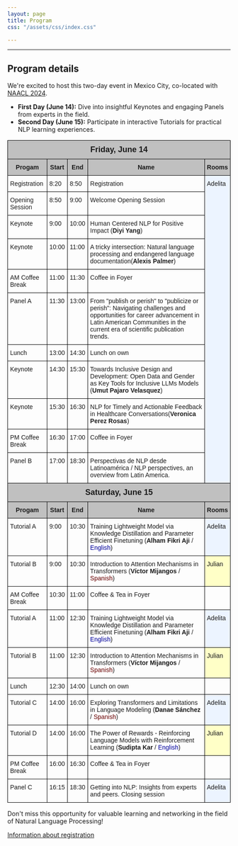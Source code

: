 ```yaml
---
layout: page
title: Program
css: "/assets/css/index.css"

---
```


<!-- <div class="list-filters">
  <a href="/escuelaverano2024/" class="list-filter">Home</a>
  <a href="/escuelaverano2024/speakers/" class="list-filter filter-selected">Speakers</a>
  <a href="/escuelaverano2024/program/" class="list-filter">Program</a>
  <a href="/escuelaverano2024/about/" class="list-filter">About</a>
</div> --> 
<!-- Commented above because it repeats the same function as the website navigation bar -->

---
## Program details

We're excited to host this two-day event in Mexico City, co-located with [NAACL 2024](https://2024.naacl.org/). 

- **First Day (June 14):** Dive into insightful Keynotes and engaging Panels from experts in the field.
- **Second Day (June 15):** Participate in interactive Tutorials for practical NLP learning experiences.

<style type="text/css">
.tg  {border-collapse:collapse;border-spacing:0;}
.tg td{border-color:black;border-style:solid;border-width:1px;font-family:Arial, sans-serif;font-size:14px;
  overflow:hidden;padding:10px 5px;word-break:normal;}
.tg th{border-color:black;border-style:solid;border-width:1px;font-family:Arial, sans-serif;font-size:14px;
  font-weight:normal;overflow:hidden;padding:10px 5px;word-break:normal;}
.tg .tg-kvmi{background-color:#c0c0c0;font-size:large;font-weight:bold;text-align:center;vertical-align:top}
.tg .tg-u1yq{background-color:#c0c0c0;font-weight:bold;text-align:center;vertical-align:top}
.tg .tg-0lax{text-align:left;vertical-align:top}
.tg .tg-0qe0{background-color:#ecf4ff;text-align:left;vertical-align:top}
.tg .tg-m9r4{background-color:#ffffc7;text-align:left;vertical-align:top}
</style>
<table class="tg">
<thead>
  <tr>
    <th class="tg-kvmi" colspan="5">Friday, June 14</th>
  </tr>
</thead>
<tbody>
  <tr>
    <td class="tg-u1yq">Progam</td>
    <td class="tg-u1yq">Start</td>
    <td class="tg-u1yq">End</td>
    <td class="tg-u1yq">Name</td>
    <td class="tg-u1yq">Rooms</td>
  </tr>
  <tr>
    <td class="tg-0lax">Registration</td>
    <td class="tg-0lax">8:20</td>
    <td class="tg-0lax">8:50</td>
    <td class="tg-0lax">Registration</td>
    <td class="tg-0qe0" rowspan="11">Adelita</td>
  </tr>
  <tr>
    <td class="tg-0lax"><span style="color:#1F1F1F">Opening Session</span></td>
    <td class="tg-0lax">8:50</td>
    <td class="tg-0lax">9:00</td>
    <td class="tg-0lax">Welcome Opening Session</td>
  </tr>
  <tr>
    <td class="tg-0lax">Keynote</td>
    <td class="tg-0lax">9:00</td>
    <td class="tg-0lax">10:00</td>
    <td class="tg-0lax"><span style="color:#1F1F1F">Human Centered NLP for Positive Impact (</span><span style="font-weight:bold;color:#1F1F1F">Diyi Yang</span><span style="color:#1F1F1F">)</span></td>
  </tr>
  <tr>
    <td class="tg-0lax">Keynote</td>
    <td class="tg-0lax">10:00</td>
    <td class="tg-0lax">11:00</td>
    <td class="tg-0lax">A tricky intersection: Natural language processing and endangered language documentation(<span style="font-weight:bold">Alexis Palmer</span>)</td>
  </tr>
  <tr>
    <td class="tg-0lax">AM Coffee Break</td>
    <td class="tg-0lax">11:00</td>
    <td class="tg-0lax">11:30</td>
    <td class="tg-0lax">Coffee in Foyer</td>
  </tr>
  <tr>
    <td class="tg-0lax">Panel A</td>
    <td class="tg-0lax">11:30</td>
    <td class="tg-0lax">13:00</td>
    <td class="tg-0lax">From "publish or perish" to "publicize or perish": Navigating challenges and opportunities for career advancement in Latin American Communities in the current era of scientific publication trends. </td>
  </tr>
  <tr>
    <td class="tg-0lax">Lunch</td>
    <td class="tg-0lax">13:00</td>
    <td class="tg-0lax">14:30</td>
    <td class="tg-0lax">Lunch on own</td>
  </tr>
  <tr>
    <td class="tg-0lax">Keynote</td>
    <td class="tg-0lax">14:30</td>
    <td class="tg-0lax">15:30</td>
    <td class="tg-0lax">Towards Inclusive Design and Development: Open Data and Gender as Key Tools for Inclusive LLMs Models (<span style="font-weight:bold">Umut Pajaro Velasquez</span>)</td>
  </tr>
  <tr>
    <td class="tg-0lax">Keynote</td>
    <td class="tg-0lax">15:30</td>
    <td class="tg-0lax">16:30</td>
    <td class="tg-0lax">NLP for Timely and Actionable Feedback in Healthcare Conversations(<span style="font-weight:bold;color:#1F1F1F">Veronica Perez Rosas</span>)</td>
  </tr>
  <tr>
    <td class="tg-0lax">PM Coffee Break</td>
    <td class="tg-0lax">16:30</td>
    <td class="tg-0lax">17:00</td>
    <td class="tg-0lax">Coffee in Foyer</td>
  </tr>
  <tr>
    <td class="tg-0lax">Panel B</td>
    <td class="tg-0lax">17:00</td>
    <td class="tg-0lax">18:30</td>
    <td class="tg-0lax">Perspectivas de NLP desde Latinoamérica / NLP perspectives, an overview from Latin America. </td>
  </tr>
  <tr>
    <td class="tg-kvmi" colspan="5">Saturday, June 15</td>
  </tr>
  <tr>
    <td class="tg-u1yq">Progam</td>
    <td class="tg-u1yq">Start</td>
    <td class="tg-u1yq">End</td>
    <td class="tg-u1yq">Name</td>
    <td class="tg-u1yq">Rooms</td>
  </tr>
  <tr>
    <td class="tg-0lax">Tutorial A</td>
    <td class="tg-0lax">9:00</td>
    <td class="tg-0lax">10:30</td>
    <td class="tg-0lax">Training Lightweight Model via Knowledge Distillation and Parameter Efficient Finetuning (<span style="font-weight:bold">Alham Fikri Aji </span>/ <span style="color:#00009B">English</span>)</td>
    <td class="tg-0qe0">Adelita</td>
  </tr>
  <tr>
    <td class="tg-0lax">Tutorial B</td>
    <td class="tg-0lax">9:00</td>
    <td class="tg-0lax">10:30</td>
    <td class="tg-0lax">Introduction to Attention Mechanisms in Transformers (<span style="font-weight:bold">Víctor Mijangos</span> / <span style="color:#680100">Spanish</span>)</td>
    <td class="tg-m9r4">Julian</td>
  </tr>
  <tr>
    <td class="tg-0lax">AM Coffee Break</td>
    <td class="tg-0lax">10:30</td>
    <td class="tg-0lax">11:00</td>
    <td class="tg-0lax">Coffee &amp; Tea in Foyer</td>
    <td class="tg-0lax"></td>
  </tr>
  <tr>
    <td class="tg-0lax">Tutorial A</td>
    <td class="tg-0lax">11:00</td>
    <td class="tg-0lax">12:30</td>
    <td class="tg-0lax">Training Lightweight Model via Knowledge Distillation and Parameter Efficient Finetuning (<span style="font-weight:bold">Alham Fikri Aji</span> / <span style="color:#00009B">English</span>)</td>
    <td class="tg-0qe0">Adelita</td>
  </tr>
  <tr>
    <td class="tg-0lax">Tutorial B</td>
    <td class="tg-0lax">11:00</td>
    <td class="tg-0lax">12:30</td>
    <td class="tg-0lax">Introduction to Attention Mechanisms in Transformers (<span style="font-weight:bold">Víctor Mijangos</span> / <span style="color:#680100">Spanish</span>)</td>
    <td class="tg-m9r4">Julian</td>
  </tr>
  <tr>
    <td class="tg-0lax">Lunch</td>
    <td class="tg-0lax">12:30</td>
    <td class="tg-0lax">14:00</td>
    <td class="tg-0lax">Lunch on own</td>
    <td class="tg-0lax"></td>
  </tr>
  <tr>
    <td class="tg-0lax">Tutorial C</td>
    <td class="tg-0lax">14:00</td>
    <td class="tg-0lax">16:00</td>
    <td class="tg-0lax">Exploring Transformers and Limitations in Language Modeling (<span style="font-weight:bold">Danae Sánchez</span> / <span style="color:#680100">Spanish</span>)</td>
    <td class="tg-0qe0">Adelita</td>
  </tr>
  <tr>
    <td class="tg-0lax">Tutorial D</td>
    <td class="tg-0lax">14:00</td>
    <td class="tg-0lax">16:00</td>
    <td class="tg-0lax">The Power of Rewards - Reinforcing Language Models with Reinforcement Learning (<span style="font-weight:bold">Sudipta Kar</span> / <span style="color:#00009B">English</span>)</td>
    <td class="tg-m9r4">Julian</td>
  </tr>
  <tr>
    <td class="tg-0lax">PM Coffee Break</td>
    <td class="tg-0lax">16:00</td>
    <td class="tg-0lax">16:30</td>
    <td class="tg-0lax">Coffee &amp; Tea in Foyer</td>
    <td class="tg-0lax"></td>
  </tr>
  <tr>
    <td class="tg-0lax">Panel C</td>
    <td class="tg-0lax">16:15</td>
    <td class="tg-0lax">18:30</td>
    <td class="tg-0lax">Getting into NLP: Insights from experts and peers. Closing session </td>
    <td class="tg-0qe0">Adelita</td>
  </tr>
</tbody>
</table>

Don't miss this opportunity for valuable learning and networking in the field of Natural Language Processing!

[Information about registration](/escuelaverano2024/registration/)
